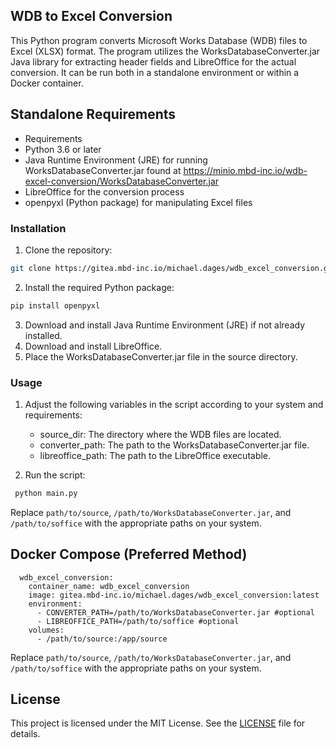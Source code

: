 ## WDB to Excel Conversion

This Python program converts Microsoft Works Database (WDB) files to Excel (XLSX) format. 
The program utilizes the WorksDatabaseConverter.jar Java library for extracting header fields and LibreOffice for the actual conversion.
It can be run both in a standalone environment or within a Docker container.

## Standalone Requirements

* Requirements
* Python 3.6 or later
* Java Runtime Environment (JRE) for running WorksDatabaseConverter.jar found at https://minio.mbd-inc.io/wdb-excel-conversion/WorksDatabaseConverter.jar
* LibreOffice for the conversion process
* openpyxl (Python package) for manipulating Excel files

### Installation

1. Clone the repository:

```bash
git clone https://gitea.mbd-inc.io/michael.dages/wdb_excel_conversion.git
```

2. Install the required Python package:

```bash
pip install openpyxl 
```

3. Download and install Java Runtime Environment (JRE) if not already installed.
4. Download and install LibreOffice.
5. Place the WorksDatabaseConverter.jar file in the source directory.

### Usage

1. Adjust the following variables in the script according to your system and requirements:

   - source_dir: The directory where the WDB files are located.
   * converter_path: The path to the WorksDatabaseConverter.jar file.
   * libreoffice_path: The path to the LibreOffice executable.

2. Run the script:

```bash
 python main.py
```

Replace `path/to/source`, `/path/to/WorksDatabaseConverter.jar`, and `/path/to/soffice` with the appropriate paths on your system.

## Docker Compose (Preferred Method)

```docker
  wdb_excel_conversion:
    container_name: wdb_excel_conversion
    image: gitea.mbd-inc.io/michael.dages/wdb_excel_conversion:latest
    environment:
      - CONVERTER_PATH=/path/to/WorksDatabaseConverter.jar #optional
      - LIBREOFFICE_PATH=/path/to/soffice #optional
    volumes:
      - /path/to/source:/app/source
```
Replace `path/to/source`, `/path/to/WorksDatabaseConverter.jar`, and `/path/to/soffice` with the appropriate paths on your system.

## License

This project is licensed under the MIT License. See the [LICENSE](https://gitea.mbd-inc.io/michael.dages/wdb_excel_conversion/src/branch/master/LICENSE.md) file for details.

